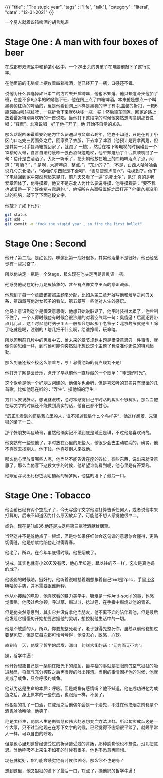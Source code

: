 {{{
    "title"    : "The stupid year",
    "tags"     : ["life", "talk"],
    "category" : "literal",
    "date"     : "12-31-2021"
}}}

一个男人就着四箱啤酒的胡言乱语

# Stage One : A man with four boxes of beer

在成都市双流区中和镇某小区中，一个20出头的男孩子在电脑前敲下了这行文字。


在他面前的电脑桌上摆放着四箱啤酒，他已经开了一瓶，口感还不错。

说他为什么要选择如此中二的方式去开启跨年，他也不知道。他只知道今天他加了班，在差不多8点半的时候临下班，他在网上点了四箱啤酒，本来他是想点一个叫黑狮的红色的啤酒的，但是他看到网上同样是黑狮的牌子有
礼盒装的折扣，一箱6瓶5瓶白啤1瓶红啤，一瓶折合下来就6块钱一瓶，买！然后骑车回家，回家的路上放着最近特别喜欢听的一首说唱，当他打下这段字的时候他突然想切换到那首说唱：“脏侃”。北京说唱！好了他打开了，他
开始不自觉的点头。

那么话说回来最重要的是为什么要通过写文章去跨年，他也不知道，只是在到了小区门口吃完三两面条之后，回家换了衣服，下去拿了啤酒（他预计是要拿两趟，但是其实一只手提两箱提回家了，就跑了
一趟），然后在楼下等电梯的时候碰到一个15楼的大哥，自言自语的说咋一股白酒味这电梯，他不知道抽了什么疯顺嘴回了一句：估计是白酒洒了。大哥一听乐了，把头朝他放在地上的四箱啤酒点了点，问道：“啤酒？”，“
是啊，大跨年的，整点。”，“东北的？”，“不是，山西人哈哈哈会说几句东北话。”，“哈哈好东西就是不会喝”，“害随便整点高兴”，电梯到了。他下了电梯回到家中突然想起来昆汀，前几天又看了一遍“杀死比尔”，昆汀
真的是老爱章回体了，他寻摸着，他又不是东北人为什么要说寻摸，他寻摸着要：“要不我也试着整一下？好像挺有意思的。”，他把所有东西归置好之后打开了他很久都没用过的电脑，敲下了下面这段文字。

他敲下了如下代码 : 

```bash
git status
git add .
git commit -m "fuck the stupid year , so fire the first bullet"
```

# Stage One : Second

他开了第二瓶，是红色的，味道比第一瓶好很多。其实他酒量不是很好，他已经感觉有一些兴奋了。

所以他决定一瓶是一个Stage，那么现在他决定再胡言乱语一瓶。

他感觉他现在的行为是很抽象的，甚至有点像文学里面的意识流派。          
               
他想到了每一个章应该按照主题来分配，比如从第三章开始写他和烟草之间的关系，第四章写他对女孩子的看法，第五章写一些他对人生的感悟。

他马上意识到这个是很没意思得，他想开始说脏话了，他平时装得太累了，他控制不住了，一个人得时候他有时候会很沙雕的对着空气骂一句：臭傻逼！后面还要带点儿化音，这个时候他的脑子里面一般都会想起那个老爷子：北京的爷就是爷！除了吃就是喝，没别的！瞎几把干什么啊，给谁挣啊，玩命呐。

所以回到前几秒中的思维中去，给未来的章节规划主题是很没意思的一件事情，就像你的思维一样，到时候可能你突然就不想说这个主题了也没准你还说的特别起劲。

那么到底还按不按这么想着写，写！总得他妈的有点规划不是!

他打开了网易云音乐，点开了早以前他一直珍藏的一个歌单：“睡觉好时光”。

这个歌单是他一个好朋友创建的，他偶尔也会听，但是喜欢听的其实只有里面的几首歌，比如他现在听的：“浮生”。操他妈的浮生！

为什么要说脏话，想说就说喽，他时常感觉自己平时活的其实不够真实，那么当他在写文字的时候还不能做到真实的话，他自己都不甘心。

“反正能看到的都是我心里的人，谁不知道我是什么个鸟样子”，他这样想着，又狠狠的灌了一口。

那个好朋友叫佳琦哥，虽然他确实记不清到底是琦还是琪，不过他是喜欢琦的。

他突然有一些想他了，平时放在心里的那些人，他很少会去主动联系的，确实，他不喜欢去找别人，他下贱，他喜欢别人来找他。

那么他心里放着哪些人呢，他当然不能告诉在座的各位，有些东西，说出来就没意思了。那么当他写下这段文字的时候，他希望谁能看到呢，他心里是有答案的。

他眼前浮现出用粉色羽毛插起的捕梦网，他猛的灌下了最后一口。         

# Stage One : Tobacco

他面前已经有两个空瓶子了，今天写这个文字他没打算告诉任何人，或者说他本来打算的，后来不知道因为什么原因放弃了，可能他不想人感觉他很中二。

或许，现在是11点36.他还是决定将第三瓶啤酒献给烟草。

当然这并不是说他点了一根烟，但是你如果仔细体会这句话的意思你会懂得，更贴切得说，他是想献给陪他走过得青春。

他老了，所以，在今年年底得时候，他把烟戒了。

说戒，其实也就有小20天没有吸，他心里知道，跟以往的不一样，这次是真他妈的成了。

他吸烟的时候呐，挺好的，他听着说唱抽着烟想象着自己tmd是2pac，手里比这嘻哈的手势，并不需要跟谁解释。

他从小接触的电影，他喜欢看的暴力美学中，吸烟是一件Anti-social的事，他感觉很酷，他吸过希尔顿，呼过草，燃过斗，捻过卷，在手指中燃烧过他的青春。

但是他突然意思到，其实它并没有拿他当朋友，他不离不弃的陪伴着他，但是最后他发现它慢慢的开始想要占据他的灵魂，想控制他生活中的一切。

他是个敏感的人，所以，你要想整死老子，老子就得先整死你。虽然以前他也想过要整死它，但是它每次都可怜兮兮得，他没忍心，敏感，心软。

直到有一天，他受了哲学的启发，源自一句烂大街的话：“无为而无不为”。

操，哲学牛逼！

他开始想象自己是一条躺在阳光下的咸鱼，最幸福的事就是把眼前的空气狠狠的吸进肺里，将氧气充分榨取之后再慢慢的吐出残渣。当别的事情困扰他的时候，他就变成了咸鱼，只会呼吸的咸鱼。

他认为这是生命的本质：呼吸。但是咸鱼有感情吗？他不知道，他在成功进化为咸鱼之后，身上原本的一些东西，也跟烟一样，不见了。

他狠狠的扎了一口酒，在戒烟之后他偶尔会是一个酒鬼，不过在他戒烟之前也是个酒鬼哈哈哈哈，他笑了。

他是文科生，他信人生是由智慧和伟大的思想充当方法论的。所以其实戒烟这是一个大事，只不过当他现在在写下文字的时候，已经觉得不吸烟很平常了，就跟平常人一样，可以自由的呼吸。

但是他心里知道曾经遭受过的折磨遭受过的背叛，那种感觉他也不想说，没几把意思。当他呼吸不上来生不如死的时候有很多，他也不愿意再回想。

现在就挺好，你可能会感觉他有时候很苦闷，那么你不也是吗？

想到这里，他又狠狠的灌下了最后一口，12点了，操他妈的哲学牛逼！




























